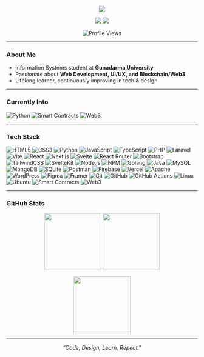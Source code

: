 <!-- Animated Typing Title -->
<p align="center">
  <img src="https://readme-typing-svg.demolab.com?font=Fira+Code&weight=700&pause=1000&color=FFD700&center=true&vCenter=true&width=500&lines=Hello%2C+I'm+Kupzed;Welcome+To+My+GitHub" />
</p>

<p align="center">
  <a href="https://instagram.com/kupzed">
    <img src="https://img.shields.io/badge/Instagran-@kupzed-red?logo=instagram&logoColor=white" />
  </a>
  <a href="https://www.linkedin.com/in/riza-fahdan-syahda/">
    <img src="https://img.shields.io/badge/LinkedIn-Riza%20Fahdan%20Syahda-blue?logo=linkedin&logoColor=white" />
  </a>
</p>

<p align="center">
  <img src="https://komarev.com/ghpvc/?username=kupzed&color=brightgreen" alt="Profile Views">
</p>

---

### About Me

- Information Systems student at **Gunadarma University**
- Passionate about **Web Development, UI/UX, and Blockchain/Web3**
- Lifelong learner, continuously improving in tech & design

---

### Currently Into

![Python](https://img.shields.io/badge/-Python-black?style=flat-square&logo=python)
![Smart Contracts](https://img.shields.io/badge/-Smart%20Contracts-black?style=flat-square&logo=solidity)
![Web3](https://img.shields.io/badge/-Web3-black?style=flat-square&logo=web3dotjs)

---

### Tech Stack

![HTML5](https://img.shields.io/badge/-HTML5-black?style=flat-square&logo=html5)
![CSS3](https://img.shields.io/badge/-CSS3-black?style=flat-square&logo=css)
![Python](https://img.shields.io/badge/-Python-black?style=flat-square&logo=python)
![JavaScript](https://img.shields.io/badge/-JavaScript-black?style=flat-square&logo=javascript)
![TypeScript](https://img.shields.io/badge/-TypeScript-black?style=flat-square&logo=typescript)
![PHP](https://img.shields.io/badge/-PHP-black?style=flat-square&logo=php)
![Laravel](https://img.shields.io/badge/-Laravel-black?style=flat-square&logo=laravel)
![Vite](https://img.shields.io/badge/-Vite-black?style=flat-square&logo=vite)
![React](https://img.shields.io/badge/-React-black?style=flat-square&logo=react)
![Next.js](https://img.shields.io/badge/-Next.js-black?style=flat-square&logo=next.js)
![Svelte](https://img.shields.io/badge/-Svelte-black?style=flat-square&logo=svelte)
![React Router](https://img.shields.io/badge/-React%20Router-black?style=flat-square&logo=react-router)
![Bootstrap](https://img.shields.io/badge/-Bootstrap-black?style=flat-square&logo=bootstrap)
![TailwindCSS](https://img.shields.io/badge/-TailwindCSS-black?style=flat-square&logo=tailwindcss)
![SvelteKit](https://img.shields.io/badge/-SvelteKit-black?style=flat-square&logo=svelte)
![Node.js](https://img.shields.io/badge/-Node.js-black?style=flat-square&logo=node.js)
![NPM](https://img.shields.io/badge/-NPM-black?style=flat-square&logo=npm)
![Golang](https://img.shields.io/badge/-Golang-black?style=flat-square&logo=go)
![Java](https://img.shields.io/badge/-Java-black?style=flat-square&logo=openjdk)
![MySQL](https://img.shields.io/badge/-MySQL-black?style=flat-square&logo=mysql)
![MongoDB](https://img.shields.io/badge/-MongoDB-black?style=flat-square&logo=mongodb)
![SQLite](https://img.shields.io/badge/-SQLite-black?style=flat-square&logo=sqlite)
![Postman](https://img.shields.io/badge/-Postman-black?style=flat-square&logo=postman)
![Firebase](https://img.shields.io/badge/-Firebase-black?style=flat-square&logo=firebase)
![Vercel](https://img.shields.io/badge/-Vercel-black?style=flat-square&logo=vercel)
![Apache](https://img.shields.io/badge/-Apache-black?style=flat-square&logo=apache)
![WordPress](https://img.shields.io/badge/-WordPress-black?style=flat-square&logo=wordpress)
![Figma](https://img.shields.io/badge/-Figma-black?style=flat-square&logo=figma)
![Framer](https://img.shields.io/badge/-Framer-black?style=flat-square&logo=framer)
![Git](https://img.shields.io/badge/-Git-black?style=flat-square&logo=git)
![GitHub](https://img.shields.io/badge/-GitHub-black?style=flat-square&logo=github)
![GitHub Actions](https://img.shields.io/badge/-GitHub%20Actions-black?style=flat-square&logo=githubactions)
![Linux](https://img.shields.io/badge/-Linux-black?style=flat-square&logo=linux)
![Ubuntu](https://img.shields.io/badge/-Ubuntu-black?style=flat-square&logo=ubuntu)
![Smart Contracts](https://img.shields.io/badge/-Smart%20Contracts-black?style=flat-square&logo=solidity)
![Web3](https://img.shields.io/badge/-Web3-black?style=flat-square&logo=web3dotjs)

---

### GitHub Stats

<p align="center">
  <img src="https://github-readme-stats.vercel.app/api?username=kupzed&show_icons=true&theme=radical" height="150"/>
  <img src="https://github-readme-stats.vercel.app/api/top-langs/?username=kupzed&layout=compact&theme=radical" height="150"/>
</p>

<p align="center">
  <img src="https://github-readme-streak-stats.herokuapp.com/?user=kupzed&theme=radical" height="150"/>
</p>

---

<p align="center"><i>"Code, Design, Learn, Repeat."</i></p>
